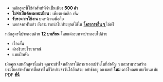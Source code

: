 - หลักสูตรนี้ใช้คำศัพท์ที่จำเป็นเพียง **500 คำ**
- **ไม่จำเป็นต้องลงทะเบียน** : เพียงแค่คลิก *เริ่ม* 
- **รับรองการใช้งาน** บนหน้าจอมือถือ
- นอกจากฟรีแล้ว ยังสามารถนำไปประยุกต์ใช้ใน **[โครงการอื่น ๆ ](https://github.com/Esperanto/kurso-zagreba-metodo)** ได้ฟรี

หลักสูตรนี้ประกอบด้วย **12 บทเรียน** โดยแต่ละบทจะประกอบไปด้วย

- เรื่องสั้น
- คำอธิบายไวยากรณ์
- แบบฝึกหัด

เมื่อคุณจบหลักสูตรนี้แล้ว คุณจะเข้าใจหลักการใช้ภาษาเอสเปรันโตที่สำคัญ ๆ และสามารถสร้างประโยคสำหรับการสื่อสารในชีวิตประจำวันได้อีกด้วย  อย่าช้าอยู่ ลองเลย!
**ใหม่** ดาว์โหลดแบบเรียนฉบับ PDF **[ที่นี่](https://drive.google.com/open?id=0Bym76X8iu-XRcFBZN21SY3dlRGs)**
